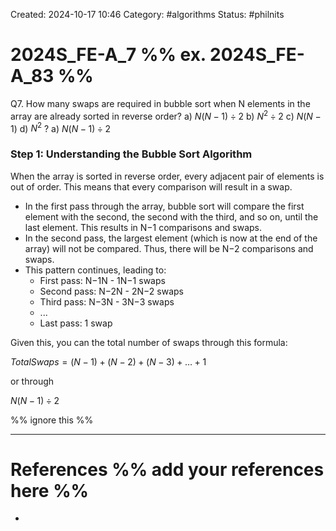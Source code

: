 Created: 2024-10-17 10:46
Category:  #algorithms
Status: #philnits



# 2024S_FE-A_7 %% ex. 2024S_FE-A_83 %%

Q7. How many swaps are required in bubble sort when N elements in the array are already sorted in reverse order?
a) $N(N-1) ÷ 2$
b) $N^2  ÷  2$
c) $N(N-1)$
d) $N^2$
?
a) $N(N-1) ÷ 2$
### Step 1: Understanding the Bubble Sort Algorithm


When the array is sorted in reverse order, every adjacent pair of elements is out of order. This means that every comparison will result in a swap.

- In the first pass through the array, bubble sort will compare the first element with the second, the second with the third, and so on, until the last element. This results in N−1 comparisons and swaps.
- In the second pass, the largest element (which is now at the end of the array) will not be compared. Thus, there will be N−2 comparisons and swaps.
- This pattern continues, leading to:
    - First pass: N−1N - 1N−1 swaps
    - Second pass: N−2N - 2N−2 swaps
    - Third pass: N−3N - 3N−3 swaps
    - ...
    - Last pass: 1 swap

Given this, you can the total number of swaps through this formula:

$Total Swaps=(N−1)+(N−2)+(N−3)+…+1$

or through

$N(N-1) ÷ 2$

%% ignore this %%
<!--SR:!2025-02-23,3,230-->
---









# References %% add your references here %%
- 